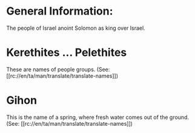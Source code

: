 # General Information:

The people of Israel anoint Solomon as king over Israel.

# Kerethites ... Pelethites

These are names of people groups. (See: [[rc://en/ta/man/translate/translate-names]])

# Gihon

This is the name of a spring, where fresh water comes out of the ground. (See: [[rc://en/ta/man/translate/translate-names]])

